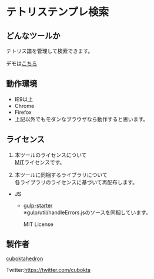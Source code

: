 テトリステンプレ検索
====

## どんなツールか
テトリス譜を管理して検索できます。

デモは[こちら](https://cuboktahedron.github.io/q/ttse/)

## 動作環境
- IE9以上
- Chrome
- Firefox
- 上記以外でもモダンなブラウザなら動作すると思います。

## ライセンス
1. 本ツールのライセンスについて  
[MIT](https://github.com/cuboktahedron/ttse/blob/master/MIT-LICENSE.txt)ライセンスです。

2. 本ツールに同梱するライブラリについて  
各ライブラリのライセンスに基づいて再配布します。
  - JS
    - [gulp-starter](https://github.com/greypants/gulp-starter/)  
      ※gulp/util/handleErrors.jsのソースを同梱しています。

      MIT License

## 製作者

[cuboktahedron](https://github.com/cuboktahedron)  

Twitter:https://twitter.com/cubokta
